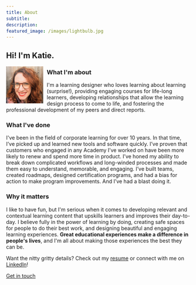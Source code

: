 ```yaml
---
title: About 
subtitle: 
description:
featured_image: /images/lightbulb.jpg
---
```


## Hi! I'm Katie.
<img src="/images/square-profile.png" style="float: left; padding-right:10px" alt="This is me!" width="20%"/>

### What I'm about

I'm a learning designer who loves learning about learning (surprise!), providing engaging courses for life-long learners, developing relationships that allow the learning design process to come to life, and fostering the professional development of my peers and direct reports. 

### What I've done
I've been in the field of corporate learning for over 10 years. In that time, I’ve picked up and learned new tools and software quickly. I’ve proven that customers who engaged in any Academy I’ve worked on have been more likely to renew and spend more time in product. I’ve honed my ability to break down complicated workflows and long-winded processes and made them easy to understand, memorable, and engaging. I’ve built teams, created roadmaps, designed certification programs, and had a bias for action to make program improvements. And I’ve had a blast doing it. 

### Why it matters
I like to have fun, but I'm serious when it comes to developing relevant and contextual learning content that upskills learners and improves their day-to-day. I believe fully in the power of learning by doing, creating safe spaces for people to do their best work, and designing beautiful and engaging learning experiences. **Great educational experiences make a difference in people's lives**, and I'm all about making those experiences the best they can be.




Want the nitty gritty details? Check out my [resume](https://katieslearnings.com/assets/Katie-Cox-resume.pdf) or connect with me on <a href="https://www.linkedin.com/in/katiecox85/">LinkedIn</a>!

<a href="https://katieslearnings.com/contact" class="button button--large">Get in touch</a>
